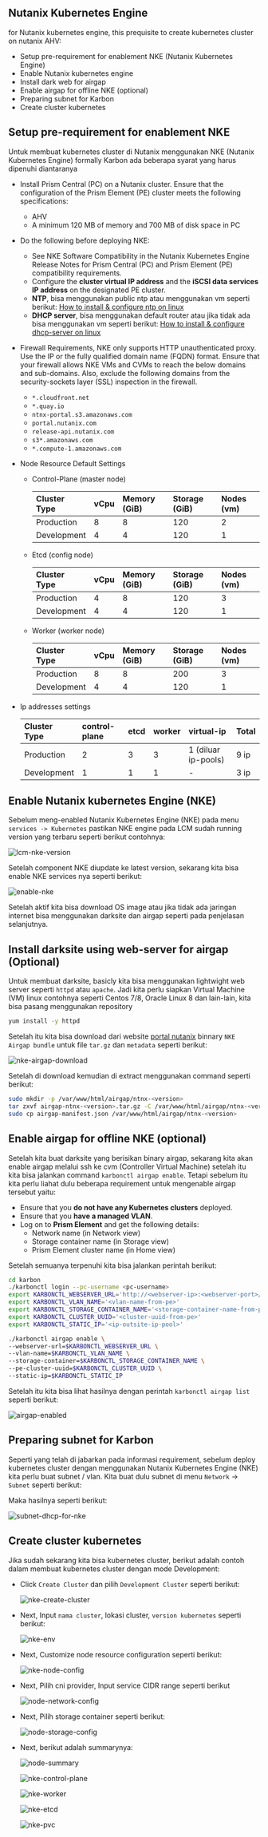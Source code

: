## Nutanix Kubernetes Engine

for Nutanix kubernetes engine, this prequisite to create kubernetes cluster on nutanix AHV:

- Setup pre-requirement for enablement NKE (Nutanix Kubernetes Engine)
- Enable Nutanix kubernetes engine
- Install dark web for airgap
- Enable airgap for offline NKE (optional)
- Preparing subnet for Karbon
- Create cluster kubernetes

## Setup pre-requirement for enablement NKE

Untuk membuat kubernetes cluster di Nutanix menggunakan NKE (Nutanix Kubernetes Engine) formally Karbon ada beberapa syarat yang harus dipenuhi diantaranya

- Install Prism Central (PC) on a Nutanix cluster.
Ensure that the configuration of the Prism Element (PE) cluster meets the following specifications:
    - AHV
    - A minimum 120 MB of memory and 700 MB of disk space in PC
- Do the following before deploying NKE:
    - See NKE Software Compatibility in the Nutanix Kubernetes Engine Release Notes for Prism Central (PC) and Prism Element (PE) compatibility requirements.
    - Configure the **cluster virtual IP address** and the **iSCSI data services IP address** on the designated PE cluster.
    - **NTP**, bisa menggunakan public ntp atau menggunakan vm seperti berikut: [How to install & configure ntp on linux](https://www.liquidweb.com/kb/how-to-install-and-configuring-ntp-on-centos-and-ubuntu/)
    - **DHCP server**, bisa menggunakan default router atau jika tidak ada bisa menggunakan vm seperti berikut: [How to install & configure dhcp-server on linux](https://elearningsurasakblog.wordpress.com/2019/09/24/how-to-install-and-configure-dhcp-server-on-centos7/)
- Firewall Requirements, NKE only supports HTTP unauthenticated proxy. Use the IP or the fully qualified domain name (FQDN) format. Ensure that your firewall allows NKE VMs and CVMs to reach the below domains and sub-domains. Also, exclude the following domains from the security-sockets layer (SSL) inspection in the firewall.
    - `*.cloudfront.net`
    - `*.quay.io`
    - `ntnx-portal.s3.amazonaws.com`
    - `portal.nutanix.com`
    - `release-api.nutanix.com`
    - `s3*.amazonaws.com`
    - `*.compute-1.amazonaws.com`

- Node Resource Default Settings

    - Control-Plane (master node)

        | Cluster Type  | vCpu  | Memory (GiB)  | Storage (GiB) | Nodes (vm)    |
        | :---          | :---  | :---          | :---          | :---          |
        | Production    | 8     | 8             | 120           | 2             |
        | Development   | 4     | 4             | 120           | 1             |

    - Etcd (config node)

        | Cluster Type  | vCpu  | Memory (GiB)  | Storage (GiB) | Nodes (vm)    |
        | :---          | :---  | :---          | :---          | :---          |
        | Production    | 4     | 8             | 120           | 3             |
        | Development   | 4     | 4             | 120           | 1             |

    - Worker (worker node)

        | Cluster Type  | vCpu  | Memory (GiB)  | Storage (GiB) | Nodes (vm)    |
        | :---          | :---  | :---          | :---          | :---          |
        | Production    | 8     | 8             | 200           | 3             |
        | Development   | 4     | 4             | 120           | 1             |

- Ip addresses settings

    | Cluster Type  | control-plane | etcd      | worker    | virtual-ip            | Total |
    | :---          | :---          | :---      | :---      | :---                  | :---  |
    | Production    | 2             | 3         | 3         | 1 (diluar ip-pools)   | 9 ip  |  
    | Development   | 1             | 1         | 1         | -                     | 3 ip  |

## Enable Nutanix kubernetes Engine (NKE)

Sebelum meng-enabled Nutanix Kubernetes Engine (NKE) pada menu `services -> Kubernetes` pastikan NKE engine pada LCM sudah running version yang terbaru seperti berikut contohnya:

![lcm-nke-version](images/nutanix-nke/08-lcm-nke-version.png)

Setelah component NKE diupdate ke latest version, sekarang kita bisa enable NKE services nya seperti berikut:

![enable-nke](images/nutanix-nke/02a-enable-karbon.png)

Setelah aktif kita bisa download OS image atau jika tidak ada jaringan internet bisa menggunakan darksite dan airgap seperti pada penjelasan selanjutnya.

## Install darksite using web-server for airgap (Optional)

Untuk membuat darksite, basicly kita bisa menggunakan lightwight web server seperti `httpd` atau `apache`. Jadi kita perlu siapkan Virtual Machine (VM) linux contohnya seperti Centos 7/8, Oracle Linux 8 dan lain-lain, kita bisa pasang menggunakan repository

```bash
yum install -y httpd
```

Setelah itu kita bisa download dari website [portal nutanix](https://portal.nutanix.com/page/downloads?product=karbon) binnary `NKE Airgap bundle` untuk file `tar.gz` dan `metadata` seperti berikut:

![nke-airgap-download](images/nutanix-nke/01c-download-airgap.png)

Setelah di download kemudian di extract menggunakan command seperti berikut:

```bash
sudo mkdir -p /var/www/html/airgap/ntnx-<version>
tar zxvf airgap-ntnx-<version>.tar.gz -C /var/www/html/airgap/ntnx-<version>
sudo cp airgap-manifest.json /var/www/html/airgap/ntnx-<version>
```

## Enable airgap for offline NKE (optional)

Setelah kita buat darksite yang berisikan binary airgap, sekarang kita akan enable airgap melalui ssh ke cvm (Controller Virtual Machine) setelah itu kita bisa jalankan command `karbonctl airgap enable`. Tetapi sebelum itu kita perlu liahat dulu beberapa requirement untuk mengenable airgap tersebut yaitu:

- Ensure that you **do not have any Kubernetes clusters** deployed.
- Ensure that you **have a managed VLAN**.
- Log on to **Prism Element** and get the following details:
    - Network name (in Network view)
    - Storage container name (in Storage view)
    - Prism Element cluster name (in Home view)

Setelah semuanya terpenuhi kita bisa jalankan perintah berikut:

```bash
cd karbon
./karbonctl login --pc-username <pc-username>
export KARBONCTL_WEBSERVER_URL='http://<webserver-ip>:<webserver-port>/airgap/ntnx-<version>/'
export KARBONCTL_VLAN_NAME='<vlan-name-from-pe>'
export KARBONCTL_STORAGE_CONTAINER_NAME='<storage-container-name-from-pe>'
export KARBONCTL_CLUSTER_UUID='<cluster-uuid-from-pe>'
export KARBONCTL_STATIC_IP='<ip-outsite-ip-pool>'

./karbonctl airgap enable \
--webserver-url=$KARBONCTL_WEBSERVER_URL \
--vlan-name=$KARBONCTL_VLAN_NAME \
--storage-container=$KARBONCTL_STORAGE_CONTAINER_NAME \
--pe-cluster-uuid=$KARBONCTL_CLUSTER_UUID \
--static-ip=$KARBONCTL_STATIC_IP
```

Setelah itu kita bisa lihat hasilnya dengan perintah `karbonctl airgap list` seperti berikut:

![airgap-enabled](images/nutanix-nke/02b-enable-airgap.png)

## Preparing subnet for Karbon

Seperti yang telah di jabarkan pada informasi requirement, sebelum deploy kubernetes cluster dengan menggunakan Nutanix Kubernetes Engine (NKE) kita perlu buat subnet / vlan. Kita buat dulu subnet di menu `Network` -> `Subnet` seperti berikut:

Maka hasilnya seperti berikut:

![subnet-dhcp-for-nke](images/nutanix-nke/01-setting-network-subnet.png)

## Create cluster kubernetes

Jika sudah sekarang kita bisa kubernetes cluster, berikut adalah contoh dalam membuat kubernetes cluster dengan mode Development:

- Click `Create Cluster` dan pilih `Development Cluster` seperti berikut:
    
    ![nke-create-cluster](images/nutanix-nke/09a-nke-create-cluster.png)

- Next, Input `nama cluster`, lokasi cluster, `version kubernetes` seperti berikut:

    ![nke-env](images/nutanix-nke/09b-nke-name-env.png)

- Next, Customize node resource configuration seperti berikut:

    ![nke-node-config](images/nutanix-nke/09c-nke-node-config.png)

- Next, Pilih cni provider, Input service CIDR range seperti berikut

    ![node-network-config](images/nutanix-nke/09d-nke-network-config.png)

- Next, Pilih storage container seperti berikut:

    ![node-storage-config](images/nutanix-nke/09e-nke-storage-class.png)

- Next, berikut adalah summarynya:

    ![node-summary](images/nutanix-nke/09f-nke-summary-cluster.png)

    ![nke-control-plane](images/nutanix-nke/09g-nke-node-master.png)

    ![nke-worker](images/nutanix-nke/09h-nke-node-woker.png)

    ![nke-etcd](images/nutanix-nke/09i-nke-node-etcd.png)

    ![nke-pvc](images/nutanix-nke/09j-nke-storage-pvc.png)